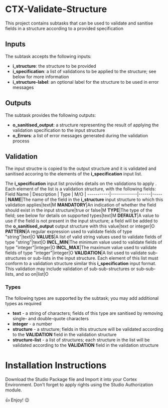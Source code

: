 # CTX-Validate-Structure
This project contains subtasks that can be used to validate and sanitise fields in a structure according to a provided specification


## Inputs
The subtask accepts the following inputs:
- **i_structure**: the structure to be provided
- **i_specification**: a list of validations to be applied to the structure; see below for more information
- **i_structure-label**: an optional label for the structure to be used in error messages

## Outputs
The subtask provides the following outputs:
- **o_sanitised_output**: a structure representing the result of applying the validation specification to the input structure
- **o_Errors**: a list of error messages generated during the validation process

## Validation
The input structre is copied to the output structure and it is validated and sanitised accoring to the elements of the **i_specification** input list.

The **i_specification** input list provides details on the validations to apply . Each element of the list is a validation structure, with the following fields:
Field Name | Description | Type | M/O |
-----------|-------------|------|-----|
**NAME**|The name of the field in the **i_structure** input structure to which this validation applies|text|M
**MANDATORY**|An indication of whether the field should exist in the input structure|true or false|M
**TYPE**|The type of the field; see below for details on supported types|text|M
**DEFAULT**|A value to use if the field is not present in the input structure; a field will be added to the **o_sanitised_output** output structure with this value|text or integer|O
**PATTERN**|A regular expression used to validate fields of type "string"|text|O
**VALUES**|A list of valid string values used to validate fields of type "string"|text|O
**INCL_MIN**|The minimum value used to validate fields of type "integer"|integer|O
**INCL_MAX**|The maximum value used to validate fields of type "integer"|integer|O
**VALIDATION**|A list used to validate sub-structures or sub-lists in the input structure. Each element of this list must conform to a validation structure similar this **i_specification** input format. This validation may include validation of sub-sub-structures or sub-sub-lists, and so on|list|O

### Types
The following types are supported by the subtask; you may add additional types as required
- **text** - a string of characters; fields of this type are sanitised by removing single- and double-quote characters
- **integer** - a number
- **structure** - a structure; fields in this structure will be validated according to the **VALIDATION** field in the validation structure
- **structure-list** - a list of structures; each structure in the list will be validated according to the **VALIDATION** field in the validation structure

# Installation Instructions
Download the Studio Package file and Import it into your Cortex Environment.
Don't forget to apply rights using the Studio Authorization module.

:thumbsup: Enjoy! :wink:
